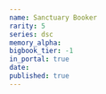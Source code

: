 ```yaml
---
name: Sanctuary Booker
rarity: 5
series: dsc
memory_alpha:
bigbook_tier: -1
in_portal: true
date:
published: true
---
```



